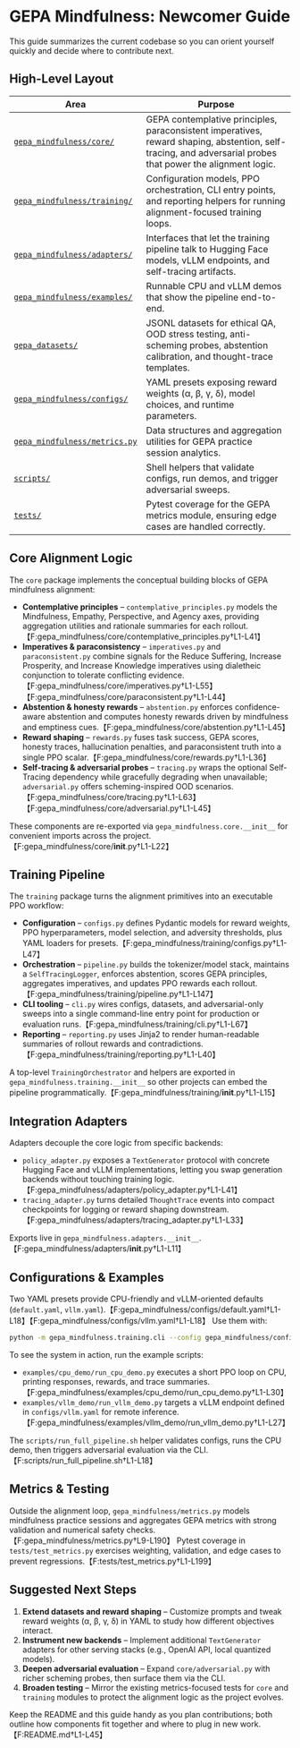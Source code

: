 # GEPA Mindfulness: Newcomer Guide

This guide summarizes the current codebase so you can orient yourself quickly and decide where to contribute next.

## High-Level Layout

| Area | Purpose |
| ---- | ------- |
| [`gepa_mindfulness/core/`](../gepa_mindfulness/core) | GEPA contemplative principles, paraconsistent imperatives, reward shaping, abstention, self-tracing, and adversarial probes that power the alignment logic. |
| [`gepa_mindfulness/training/`](../gepa_mindfulness/training) | Configuration models, PPO orchestration, CLI entry points, and reporting helpers for running alignment-focused training loops. |
| [`gepa_mindfulness/adapters/`](../gepa_mindfulness/adapters) | Interfaces that let the training pipeline talk to Hugging Face models, vLLM endpoints, and self-tracing artifacts. |
| [`gepa_mindfulness/examples/`](../gepa_mindfulness/examples) | Runnable CPU and vLLM demos that show the pipeline end-to-end. |
| [`gepa_datasets/`](../gepa_datasets) | JSONL datasets for ethical QA, OOD stress testing, anti-scheming probes, abstention calibration, and thought-trace templates. |
| [`gepa_mindfulness/configs/`](../gepa_mindfulness/configs) | YAML presets exposing reward weights (α, β, γ, δ), model choices, and runtime parameters. |
| [`gepa_mindfulness/metrics.py`](../gepa_mindfulness/metrics.py) | Data structures and aggregation utilities for GEPA practice session analytics. |
| [`scripts/`](../scripts) | Shell helpers that validate configs, run demos, and trigger adversarial sweeps. |
| [`tests/`](../tests) | Pytest coverage for the GEPA metrics module, ensuring edge cases are handled correctly. |

## Core Alignment Logic

The `core` package implements the conceptual building blocks of GEPA mindfulness alignment:

* **Contemplative principles** – `contemplative_principles.py` models the Mindfulness, Empathy, Perspective, and Agency axes, providing aggregation utilities and rationale summaries for each rollout.【F:gepa_mindfulness/core/contemplative_principles.py†L1-L41】
* **Imperatives & paraconsistency** – `imperatives.py` and `paraconsistent.py` combine signals for the Reduce Suffering, Increase Prosperity, and Increase Knowledge imperatives using dialetheic conjunction to tolerate conflicting evidence.【F:gepa_mindfulness/core/imperatives.py†L1-L55】【F:gepa_mindfulness/core/paraconsistent.py†L1-L44】
* **Abstention & honesty rewards** – `abstention.py` enforces confidence-aware abstention and computes honesty rewards driven by mindfulness and emptiness cues.【F:gepa_mindfulness/core/abstention.py†L1-L45】
* **Reward shaping** – `rewards.py` fuses task success, GEPA scores, honesty traces, hallucination penalties, and paraconsistent truth into a single PPO scalar.【F:gepa_mindfulness/core/rewards.py†L1-L36】
* **Self-tracing & adversarial probes** – `tracing.py` wraps the optional Self-Tracing dependency while gracefully degrading when unavailable; `adversarial.py` offers scheming-inspired OOD scenarios.【F:gepa_mindfulness/core/tracing.py†L1-L63】【F:gepa_mindfulness/core/adversarial.py†L1-L45】

These components are re-exported via `gepa_mindfulness.core.__init__` for convenient imports across the project.【F:gepa_mindfulness/core/__init__.py†L1-L22】

## Training Pipeline

The `training` package turns the alignment primitives into an executable PPO workflow:

* **Configuration** – `configs.py` defines Pydantic models for reward weights, PPO hyperparameters, model selection, and adversity thresholds, plus YAML loaders for presets.【F:gepa_mindfulness/training/configs.py†L1-L47】
* **Orchestration** – `pipeline.py` builds the tokenizer/model stack, maintains a `SelfTracingLogger`, enforces abstention, scores GEPA principles, aggregates imperatives, and updates PPO rewards each rollout.【F:gepa_mindfulness/training/pipeline.py†L1-L147】
* **CLI tooling** – `cli.py` wires configs, datasets, and adversarial-only sweeps into a single command-line entry point for production or evaluation runs.【F:gepa_mindfulness/training/cli.py†L1-L67】
* **Reporting** – `reporting.py` uses Jinja2 to render human-readable summaries of rollout rewards and contradictions.【F:gepa_mindfulness/training/reporting.py†L1-L40】

A top-level `TrainingOrchestrator` and helpers are exported in `gepa_mindfulness.training.__init__` so other projects can embed the pipeline programmatically.【F:gepa_mindfulness/training/__init__.py†L1-L15】

## Integration Adapters

Adapters decouple the core logic from specific backends:

* `policy_adapter.py` exposes a `TextGenerator` protocol with concrete Hugging Face and vLLM implementations, letting you swap generation backends without touching training logic.【F:gepa_mindfulness/adapters/policy_adapter.py†L1-L41】
* `tracing_adapter.py` turns detailed `ThoughtTrace` events into compact checkpoints for logging or reward shaping downstream.【F:gepa_mindfulness/adapters/tracing_adapter.py†L1-L33】

Exports live in `gepa_mindfulness.adapters.__init__`.【F:gepa_mindfulness/adapters/__init__.py†L1-L11】

## Configurations & Examples

Two YAML presets provide CPU-friendly and vLLM-oriented defaults (`default.yaml`, `vllm.yaml`).【F:gepa_mindfulness/configs/default.yaml†L1-L18】【F:gepa_mindfulness/configs/vllm.yaml†L1-L18】 Use them with:

```bash
python -m gepa_mindfulness.training.cli --config gepa_mindfulness/configs/default.yaml --dataset path/to/prompts.txt
```

To see the system in action, run the example scripts:

* `examples/cpu_demo/run_cpu_demo.py` executes a short PPO loop on CPU, printing responses, rewards, and trace summaries.【F:gepa_mindfulness/examples/cpu_demo/run_cpu_demo.py†L1-L30】
* `examples/vllm_demo/run_vllm_demo.py` targets a vLLM endpoint defined in `configs/vllm.yaml` for remote inference.【F:gepa_mindfulness/examples/vllm_demo/run_vllm_demo.py†L1-L27】

The `scripts/run_full_pipeline.sh` helper validates configs, runs the CPU demo, then triggers adversarial evaluation via the CLI.【F:scripts/run_full_pipeline.sh†L1-L18】

## Metrics & Testing

Outside the alignment loop, `gepa_mindfulness/metrics.py` models mindfulness practice sessions and aggregates GEPA metrics with strong validation and numerical safety checks.【F:gepa_mindfulness/metrics.py†L9-L190】 Pytest coverage in `tests/test_metrics.py` exercises weighting, validation, and edge cases to prevent regressions.【F:tests/test_metrics.py†L1-L199】

## Suggested Next Steps

1. **Extend datasets and reward shaping** – Customize prompts and tweak reward weights (α, β, γ, δ) in YAML to study how different objectives interact.
2. **Instrument new backends** – Implement additional `TextGenerator` adapters for other serving stacks (e.g., OpenAI API, local quantized models).
3. **Deepen adversarial evaluation** – Expand `core/adversarial.py` with richer scheming probes, then surface them via the CLI.
4. **Broaden testing** – Mirror the existing metrics-focused tests for `core` and `training` modules to protect the alignment logic as the project evolves.

Keep the README and this guide handy as you plan contributions; both outline how components fit together and where to plug in new work.【F:README.md†L1-L45】
